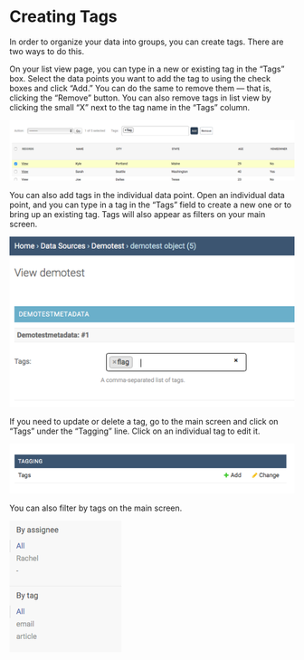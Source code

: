 # Creating Tags

In order to organize your data into groups, you can create tags. There are two ways to do this.

On your list view page, you can type in a new or existing tag in the “Tags” box. Select the data points you want to add the tag to using the check boxes and click “Add.” You can do the same to remove them — that is, clicking the “Remove” button. You can also remove tags in list view by clicking the small “X” next to the tag name in the “Tags” column.

![](../../.gitbook/assets/screen-shot-2019-09-09-at-9.44.42-am.png)

You can also add tags in the individual data point. Open an individual data point, and you can type in a tag in the “Tags” field to create a new one or to bring up an existing tag. Tags will also appear as filters on your main screen.

![](../../.gitbook/assets/screen-shot-2019-09-09-at-9.45.25-am.png)

If you need to update or delete a tag, go to the main screen and click on “Tags” under the “Tagging” line. Click on an individual tag to edit it.

![](../../.gitbook/assets/screen-shot-2019-09-09-at-9.45.57-am.png)

You can also filter by tags on the main screen.

![](../../.gitbook/assets/screen-shot-2019-09-09-at-9.50.13-am.png)

